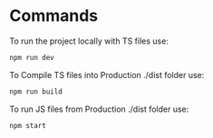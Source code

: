 # Commands 
To run the project locally with TS files use:
```bash
npm run dev
```

To Compile TS files into Production ./dist folder use:
```bash
npm run build
```

To run JS files from Production ./dist folder use:
```bash
npm start
```
